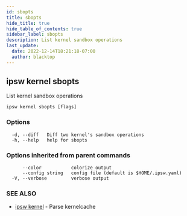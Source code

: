```yaml
---
id: sbopts
title: sbopts
hide_title: true
hide_table_of_contents: true
sidebar_label: sbopts
description: List kernel sandbox operations
last_update:
  date: 2022-12-14T18:21:18-07:00
  author: blacktop
---
```

## ipsw kernel sbopts

List kernel sandbox operations

```
ipsw kernel sbopts [flags]
```

### Options

```
  -d, --diff   Diff two kernel's sandbox operations
  -h, --help   help for sbopts
```

### Options inherited from parent commands

```
      --color           colorize output
      --config string   config file (default is $HOME/.ipsw.yaml)
  -V, --verbose         verbose output
```

### SEE ALSO

* [ipsw kernel](/docs/cli/ipsw/kernel)	 - Parse kernelcache

